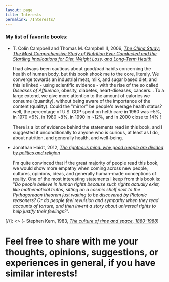 ```yaml
---
layout: page
title: Interests
permalink: /Interests/
---
```


### **My list of favorite books:**


- T. Colin Campbell and Thomas M. Campbell II, 2006, *[The China Study: The Most Comprehensive Study of Nutrition Ever Conducted and the Startling Implications for Diet, Weight Loss, and Long-Term Health](https://en.wikipedia.org/wiki/The_China_Study)*

    I had always been cautious about good/bad habits concerning the health of human body, but this book shook me to the core, literaly. We converge towards an industrial meat, milk, and sugar based diet, and this is linked - using scientific evidence - with the rise of the so called *Diseases of Affluence*, obesity, diabetes, heart-diseases, cancers... To a large extend, we give more attention to the amount of calories we consume (quantity), without being aware of the importance of the content (quality). Could the "mirror" be people's average health status? well, the percentage of U.S. GDP spent on helth care in 1960 was ~5%, in 1970 >6%, in 1980 ~8%, in 1990 in ~12%, and in 2000 close to 14% !

    There is a lot of evidence behind the statements read in this book, and I suggested it unconditionally to anyone who is curious, at least as I do, about nutrition, and generally health, and well-being.

- Jonathan Haidt, 2012, *[The righteous mind: why good people are divided by politics and religion](https://en.wikipedia.org/wiki/The_Righteous_Mind)*

    I'm quite convinced that if the great majority of people read this book, we would show more empathy when coming across new people, cultures, opinions, ideas, and generally human-made conceptions of reality. One of the most interesting statements I keep from this book is: "*Do people believe in human rights because such rights actually exist, like mathematical truths, sitting on a cosmic shelf next to the Pythagoreaon theorem just waiting to be discovered by Platonic reasoners? Or do people feel revulsion and sympathy when they read accounts of torture, and then invent a story about universal rights to help justify their feelings?*".

[//]: <> (- Stephen Kern, 1983, *[The culture of time and space, 1880-1988](https://www.goodreads.com/book/show/507924.The_Culture_of_Time_and_Space_1880_1918)*)



# Feel free to share with me your thoughts, opinions, suggestions, or experiences in general, if you have similar interests!